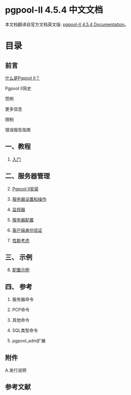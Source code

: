 # pgpool-II 4.5.4 中文文档

本文档翻译自官方文档英文版: [pgpool-II 4.5.4 Documentation](https://www.pgpool.net/docs/latest/en/html/index.html)。

# 目录

## 前言

[什么是Pgpool II？](What_is_Pgpool-II.md)

Pgpool II简史

惯例

更多信息

限制

错误报告指南

## 一、教程

1. [入门](Chapter_1_Getting_Started.md)

## 二、服务器管理

2. [Pgpool II安装](Chapter_2_Installation_of_Pgpool-II.md)

3. [服务器设置和操作](Chapter_3_Server_Setup_and_Operation.md)

4. [监视器](Chapter_4_Watchdog.md)

5. [服务器配置](Chapter_5_Server_Configuration.md)

6. [客户端身份验证](Chapter_6_Client_Authentication.md)

7. [性能考虑](Chapter_7_Performance_Considerations.md)

## 三、 示例

8. [配置示例](Chapter_8_Configuration_Examples.md)

## 四、 参考

1. 服务器命令

2. PCP命令

3. 其他命令

4. SQL类型命令

5. pgpool_adm扩展

## 附件

A.发行说明

## 参考文献